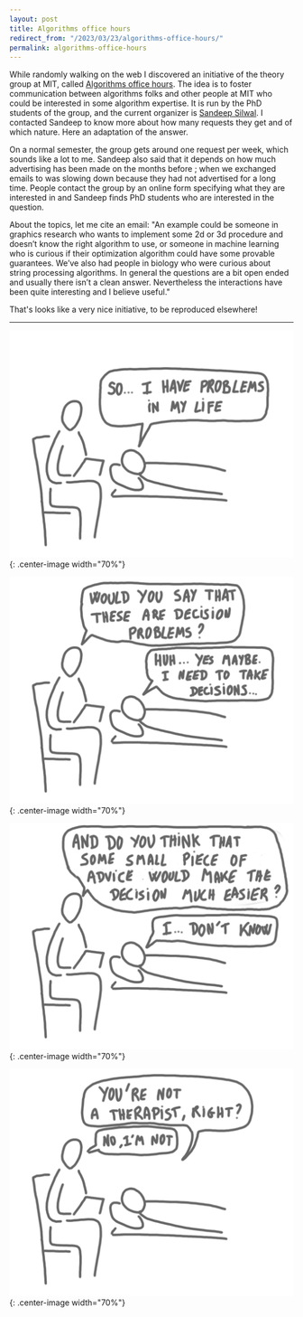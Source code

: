 ```yaml
---
layout: post
title: Algorithms office hours
redirect_from: "/2023/03/23/algorithms-office-hours/"
permalink: algorithms-office-hours
---
```


While randomly walking on the web I discovered an initiative of the theory 
group at MIT, called [Algorithms office hours](https://web.mit.edu/algoh/www/).
The idea is to foster communication between algorithms folks and other 
people at MIT who could be interested in some algorithm expertise. 
It is run by the PhD students of the group, and the current organizer is 
[Sandeep Silwal](https://toc.csail.mit.edu/user/349). 
I contacted Sandeep to know more about how many requests they get and 
of which nature. Here an adaptation of the answer. 

On a normal semester, the group gets around one request per week, which 
sounds like a lot to me. 
Sandeep also said that it depends on how much advertising has been made on 
the months before ; when we exchanged emails to was slowing down because
they had not advertised for a long time. 
People contact the group by an online form specifying what they are 
interested in and Sandeep finds PhD students who are interested in the 
question. 

About the topics, let me cite an email: "An example could be someone in 
graphics research who wants to implement some 2d or 3d procedure and 
doesn’t know the right algorithm to use, or someone in machine learning 
who is curious if their optimization algorithm could have some provable 
guarantees. We’ve also had people in biology who were curious about string 
processing algorithms. In general the questions are a bit open ended and 
usually there isn’t a clean answer. Nevertheless the interactions have been 
quite interesting and I believe useful."

That's looks like a very nice initiative, to be reproduced elsewhere! 

---


![](../assets/algo-hours-1.png){: .center-image width="70%"}

![](../assets/algo-hours-2.png){: .center-image width="70%"}

![](../assets/algo-hours-3.png){: .center-image width="70%"}

![](../assets/algo-hours-4.png){: .center-image width="70%"}


